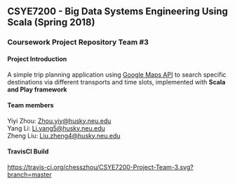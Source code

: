 ## CSYE7200 - Big Data Systems Engineering Using Scala (Spring 2018)
### Coursework Project Repository Team #3

#### Project Introduction
A simple trip planning application using [Google Maps API](https://developers.google.com/maps/) to search specific destinations via different transports and time slots, implemented with __Scala and Play framework__

#### Team members  
Yiyi Zhou: <Zhou.yiy@husky.neu.edu>  
Yang Li: <Li.yang5@husky.neu.edu>  
Zheng Liu: <Liu.zheng4@husky.neu.edu>  

#### TravisCI Build  
https://travis-ci.org/chesszhou/CSYE7200-Project-Team-3.svg?branch=master
